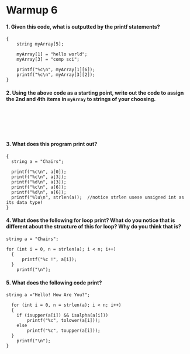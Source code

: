 # Warmup 6


#### 1. Given this code, what is outputted by the printf statements?
```
{
    string myArray[5];
    
    myArray[1] = "hello world";
    myArray[3] = "comp sci";
    
    printf("%c\n", myArray[1][6]);
    printf("%c\n", myArray[3][2]);
}
```
#### 2. Using the above code as a starting point, write out the code to assign the 2nd and 4th items in `myArray` to strings of your choosing.

&nbsp;  
&nbsp;  
&nbsp;  
&nbsp;  

#### 3. What does this program print out?
```
{
  string a = "Chairs";
  
  printf("%c\n", a[0]);
  printf("%c\n", a[3]);
  printf("%d\n", a[3]);
  printf("%c\n", a[6]);
  printf("%d\n", a[6]);
  printf("%lu\n", strlen(a));  //notice strlen usese unsigned int as its data type!
}
```

#### 4. What does the following for loop print? What do you notice that is different about the structure of this for loop? Why do you think that is?

```
string a = "Chairs";

for (int i = 0, n = strlen(a); i < n; i++)
  {
      printf("%c !", a[i]);
  }
    printf("\n");
```

#### 5. What does the following code print?

```
string a ="Hello! How Are You?";

  for (int i = 0, n = strlen(a); i < n; i++)
  {
    if (isupper(a[i]) && isalpha(a[i]))
        printf("%c", tolower(a[i]));
    else
        printf("%c", toupper(a[i]));
  }
    printf("\n");
}
```
